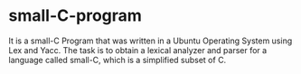 # small-C-program
It is a small-C Program that was written in a Ubuntu Operating System using Lex and Yacc. The task is to obtain a lexical analyzer and parser for a language called small-C, which is a simplified subset of C.
